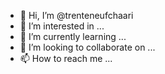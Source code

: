 - 👋 Hi, I’m @trenteneufchaari
- 👀 I’m interested in ...
- 🌱 I’m currently learning ...
- 💞️ I’m looking to collaborate on ...
- 📫 How to reach me ...

<!---
trenteneufchaari/trenteneufchaari is a ✨ special ✨ repository because its `README.md` (this file) appears on your GitHub profile.
You can click the Preview link to take a look at your changes.
--->
